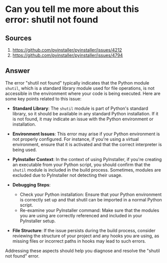 # Can you tell me more about this error: shutil not found

## Sources
1. https://github.com/pyinstaller/pyinstaller/issues/4212
2. https://github.com/pyinstaller/pyinstaller/issues/4794

## Answer
The error "shutil not found" typically indicates that the Python module `shutil`, which is a standard library module used for file operations, is not accessible in the environment where your code is being executed. Here are some key points related to this issue:

- **Standard Library**: The `shutil` module is part of Python's standard library, so it should be available in any standard Python installation. If it is not found, it may indicate an issue with the Python environment or installation.

- **Environment Issues**: This error may arise if your Python environment is not properly configured. For instance, if you're using a virtual environment, ensure that it is activated and that the correct interpreter is being used.

- **PyInstaller Context**: In the context of using PyInstaller, if you're creating an executable from your Python script, you should confirm that the `shutil` module is included in the build process. Sometimes, modules are excluded due to PyInstaller not detecting their usage.

- **Debugging Steps**:
  - Check your Python installation: Ensure that your Python environment is correctly set up and that shutil can be imported in a normal Python script.
  - Re-examine your PyInstaller command: Make sure that the modules you are using are correctly referenced and included in your PyInstaller setup.

- **File Structure**: If the issue persists during the build process, consider reviewing the structure of your project and any hooks you are using, as missing files or incorrect paths in hooks may lead to such errors.

Addressing these aspects should help you diagnose and resolve the "shutil not found" error.
